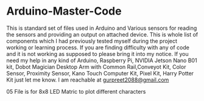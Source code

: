 # Arduino-Master-Code
This is standard set of files used in Arduino and Various sensors for reading the sensors and providing an output on attached device. This is whole list of components which I had previously tested myself during the project working or learning process.
If you are finding difficulty with any of code and it is not working as supposed to please bring it into my notice. If you need my help in any kind of Arduino, Raspberry Pi, NVIDIA Jetson Nano B01 kit, Dobot Magician Desktop Arm with Common Rail,Conveyot Kit, Color Sensor, Proximity Sensor, Kano Touch Computer Kit, Pixel Kit, Harry Potter Kit just let me know.
I am reachable at gurpreet2088@gmail.com


05 File is for 8x8 LED Matric to plot different characters
